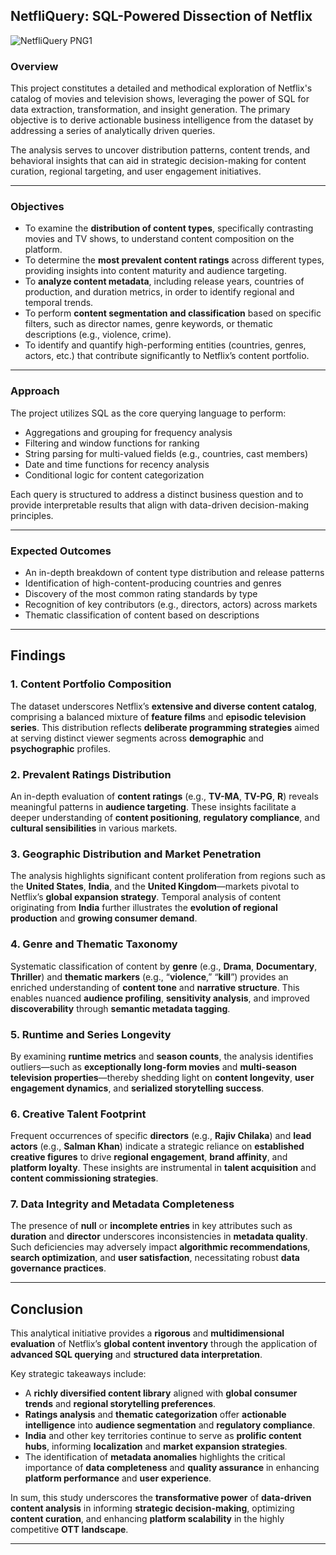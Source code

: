## **NetfliQuery: SQL-Powered Dissection of Netflix**

![NetfliQuery PNG1](https://github.com/user-attachments/assets/39b11e1d-36b3-4623-a309-92e656a4fdb1)

### **Overview**

This project constitutes a detailed and methodical exploration of Netflix's catalog of movies and television shows, leveraging the power of SQL for data extraction, transformation, and insight generation. The primary objective is to derive actionable business intelligence from the dataset by addressing a series of analytically driven queries.

The analysis serves to uncover distribution patterns, content trends, and behavioral insights that can aid in strategic decision-making for content curation, regional targeting, and user engagement initiatives.

---

### **Objectives**

* To examine the **distribution of content types**, specifically contrasting movies and TV shows, to understand content composition on the platform.
* To determine the **most prevalent content ratings** across different types, providing insights into content maturity and audience targeting.
* To **analyze content metadata**, including release years, countries of production, and duration metrics, in order to identify regional and temporal trends.
* To perform **content segmentation and classification** based on specific filters, such as director names, genre keywords, or thematic descriptions (e.g., violence, crime).
* To identify and quantify high-performing entities (countries, genres, actors, etc.) that contribute significantly to Netflix’s content portfolio.

---

### **Approach**

The project utilizes SQL as the core querying language to perform:

* Aggregations and grouping for frequency analysis
* Filtering and window functions for ranking
* String parsing for multi-valued fields (e.g., countries, cast members)
* Date and time functions for recency analysis
* Conditional logic for content categorization

Each query is structured to address a distinct business question and to provide interpretable results that align with data-driven decision-making principles.

---

### **Expected Outcomes**

* An in-depth breakdown of content type distribution and release patterns
* Identification of high-content-producing countries and genres
* Discovery of the most common rating standards by type
* Recognition of key contributors (e.g., directors, actors) across markets
* Thematic classification of content based on descriptions

---

## **Findings**

### 1. **Content Portfolio Composition**

The dataset underscores Netflix’s **extensive and diverse content catalog**, comprising a balanced mixture of **feature films** and **episodic television series**. This distribution reflects **deliberate programming strategies** aimed at serving distinct viewer segments across **demographic** and **psychographic** profiles.

### 2. **Prevalent Ratings Distribution**

An in-depth evaluation of **content ratings** (e.g., **TV-MA**, **TV-PG**, **R**) reveals meaningful patterns in **audience targeting**. These insights facilitate a deeper understanding of **content positioning**, **regulatory compliance**, and **cultural sensibilities** in various markets.

### 3. **Geographic Distribution and Market Penetration**

The analysis highlights significant content proliferation from regions such as the **United States**, **India**, and the **United Kingdom**—markets pivotal to Netflix’s **global expansion strategy**. Temporal analysis of content originating from **India** further illustrates the **evolution of regional production** and **growing consumer demand**.

### 4. **Genre and Thematic Taxonomy**

Systematic classification of content by **genre** (e.g., **Drama**, **Documentary**, **Thriller**) and **thematic markers** (e.g., “**violence**,” “**kill**”) provides an enriched understanding of **content tone** and **narrative structure**. This enables nuanced **audience profiling**, **sensitivity analysis**, and improved **discoverability** through **semantic metadata tagging**.

### 5. **Runtime and Series Longevity**

By examining **runtime metrics** and **season counts**, the analysis identifies outliers—such as **exceptionally long-form movies** and **multi-season television properties**—thereby shedding light on **content longevity**, **user engagement dynamics**, and **serialized storytelling success**.

### 6. **Creative Talent Footprint**

Frequent occurrences of specific **directors** (e.g., **Rajiv Chilaka**) and **lead actors** (e.g., **Salman Khan**) indicate a strategic reliance on **established creative figures** to drive **regional engagement**, **brand affinity**, and **platform loyalty**. These insights are instrumental in **talent acquisition** and **content commissioning strategies**.

### 7. **Data Integrity and Metadata Completeness**

The presence of **null** or **incomplete entries** in key attributes such as **duration** and **director** underscores inconsistencies in **metadata quality**. Such deficiencies may adversely impact **algorithmic recommendations**, **search optimization**, and **user satisfaction**, necessitating robust **data governance practices**.

---

## **Conclusion**

This analytical initiative provides a **rigorous** and **multidimensional evaluation** of Netflix’s **global content inventory** through the application of **advanced SQL querying** and **structured data interpretation**.

Key strategic takeaways include:

* A **richly diversified content library** aligned with **global consumer trends** and **regional storytelling preferences**.
* **Ratings analysis** and **thematic categorization** offer **actionable intelligence** into **audience segmentation** and **regulatory compliance**.
* **India** and other key territories continue to serve as **prolific content hubs**, informing **localization** and **market expansion strategies**.
* The identification of **metadata anomalies** highlights the critical importance of **data completeness** and **quality assurance** in enhancing **platform performance** and **user experience**.

In sum, this study underscores the **transformative power** of **data-driven content analysis** in informing **strategic decision-making**, optimizing **content curation**, and enhancing **platform scalability** in the highly competitive **OTT landscape**.

---



